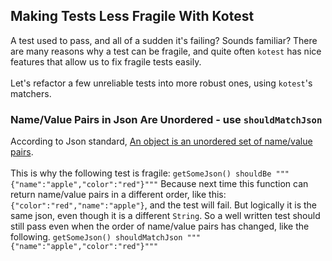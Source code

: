 ## Making Tests Less Fragile With Kotest

A test used to pass, and all of a sudden it's failing? Sounds familiar? There are many reasons why a test can be fragile, and quite often `kotest` has nice features that allow us to fix fragile tests easily.
<br/>
<br/>
Let's refactor a few unreliable tests into more robust ones, using `kotest`'s matchers.

### Name/Value Pairs in Json Are Unordered - use `shouldMatchJson`

According to Json standard, [An object is an unordered set of name/value pairs](https://www.json.org/json-en.html).
<br/>
<br/>
This is why the following test is fragile:
`getSomeJson() shouldBe """{"name":"apple","color":"red"}"""`
Because next time this function can return name/value pairs in a different order, like this: `{"color":"red","name":"apple"}`, and the test will fail.
But logically it is the same json, even though it is a different `String`. So a well written test should still pass even when the order of name/value pairs has changed, like the following.
`getSomeJson() shouldMatchJson """{"name":"apple","color":"red"}"""`
<br/>
<br/>
